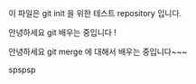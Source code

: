 이 파일은 git init 을 위한 테스트 repository 입니다.

안녕하세요 git 배우는 중입니다 !

안녕하세요 git merge 에 대해서 배우는 중입니다~~~

spspsp